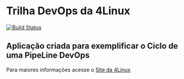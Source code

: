 # Trilha DevOps da 4Linux

<!-- Altere a Flag abaixo com sua URL do Travis -->
[![Build Status](https://travis-ci.com/xdeeshayes/DevOpsLab-HelloWorld.svg?branch=master)](https://travis-ci.com/xdeeshayes/DevOpsLab-HelloWorld)

## Aplicação criada para exemplificar o Ciclo de uma PipeLine DevOps


Para maiores informações acesse o [Site da 4Linux](https://www.4linux.com.br/cursos/devops)
